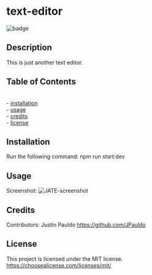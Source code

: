 # text-editor

![badge](https://img.shields.io/badge/License-MIT-blue)

## Description

This is just another text editor.


## Table of Contents
<br>- [installation](#installation)
      <br>- [usage](#usage)
      <br>- [credits](#credits)
      <br>- [license](#license)

## Installation
Run the following command:
npm run start:dev

## Usage

Screenshot:
![JATE-screenshot](./client/dist/assets/JATE-screenshot.PNG)

## Credits

Contributors: Justin Pauldo https://github.com/JPauldo

## License
This project is licensed under the MIT license. https://choosealicense.com/licenses/mit/
